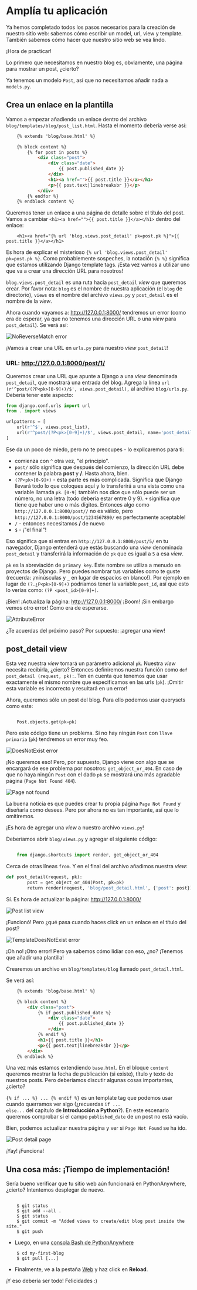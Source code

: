 # Amplía tu aplicación

Ya hemos completado todos los pasos necesarios para la creación de nuestro sitio web: sabemos cómo escribir un model, url, view y template. También sabemos cómo hacer que nuestro sitio web se vea lindo.

¡Hora de practicar!

Lo primero que necesitamos en nuestro blog es, obviamente, una página para mostrar un post, ¿cierto?

Ya tenemos un modelo `Post`, así que no necesitamos añadir nada a `models.py`.

## Crea un enlace en la plantilla

Vamos a empezar añadiendo un enlace dentro del archivo `blog/templates/blog/post_list.html`. Hasta el momento debería verse así:
``` html
    {% extends 'blog/base.html' %}

    {% block content %}
        {% for post in posts %}
            <div class="post">
                <div class="date">
                    {{ post.published_date }}
                </div>
                <h1><a href="">{{ post.title }}</a></h1>
                <p>{{ post.text|linebreaksbr }}</p>
            </div>
        {% endfor %}
    {% endblock content %}
```

Queremos tener un enlace a una página de detalle sobre el título del post. Vamos a cambiar `<h1><a href="">{{ post.title }}</a></h1>` dentro del enlace:
```
    <h1><a href="{% url 'blog.views.post_detail' pk=post.pk %}">{{ post.title }}</a></h1>
```    

Es hora de explicar el misterioso `{% url 'blog.views.post_detail' pk=post.pk %}`. Como probablemente sospeches, la notación `{% %}` significa que estamos utilizando Django template tags. ¡Esta vez vamos a utilizar uno que va a crear una dirección URL para nosotros!

`blog.views.post_detail` es una ruta hacia `post_detail` *view* que queremos crear. Por favor nota: `blog` es el nombre de nuestra aplicación (el `blog` de directorio), `views` es el nombre del archivo `views.py` y `post_detail` es el nombre de la *view*.

Ahora cuando vayamos a: http://127.0.0.1:8000/ tendremos un error (como era de esperar, ya que no tenemos una dirección URL o una *view* para `post_detail`). Se verá así:

![NoReverseMatch error][1]

 [1]: images/no_reverse_match2.png

¡Vamos a crear una URL en `urls.py` para nuestro *view* `post_detail`!

### URL: http://127.0.0.1:8000/post/1/

Queremos crear una URL que apunte a Django a una *view* denominada `post_detail`, que mostrará una entrada del blog. Agrega la línea `url (r'^post/(?P<pk>[0-9]+)/$', views.post_detail),` al archivo `blog/urls.py`. Debería tener este aspecto:

``` python
from django.conf.urls import url
from . import views

urlpatterns = [
    url(r'^$', views.post_list),
    url(r'^post/(?P<pk>[0-9]+)/$', views.post_detail, name='post_detail'),
]
```

Ese da un poco de miedo, pero no te preocupes - lo explicaremos para
ti:
- comienza con `^` otra vez, "el principio".
- `post/` sólo significa que después del comienzo, la dirección URL debe contener la palabra **post** y **/**. Hasta ahora, bien.
- `(?P<pk>[0-9]+)` - esta parte es más complicada. Significa que Django llevará todo lo que coloques aquí y lo transferirá a una vista como una variable llamada `pk`. `[0-9]` también nos dice que sólo puede ser un número, no una letra (todo debería estar entre 0 y 9). `+` significa que tiene que haber uno o más dígitos. Entonces algo como `http://127.0.0.1:8000/post//` no es válido, pero `http://127.0.0.1:8000/post/1234567890/` es perfectamente aceptable!
- `/` - entonces necesitamos **/** de nuevo
- `$` - ¡"el final"!

Eso significa que si entras en `http://127.0.0.1:8000/post/5/` en tu navegador, Django entenderá que estás buscando una *view* denominada `post_detail` y transferirá la información de `pk` que es igual a `5` a esa *view*.

`pk` es la abreviación de `primary key`. Este nombre se utiliza a menudo en proyectos de Django. Pero puedes nombrar tus variables como te guste (recuerda: ¡minúsculas y `_` en lugar de espacios en blanco!). Por ejemplo en lugar de `(?.¿P<pk>[0-9]+)` podríamos tener la variable `post_id`, así que esto lo verías como: `(?P <post_id>[0-9]+)`.

¡Bien! ¡Actualiza la página: http://127.0.0.1:8000/ ¡Boom! ¡Sin embargo vemos otro error! Como era de esperarse.

![AttributeError][2]

 [2]: images/attribute_error2.png

¿Te acuerdas del próximo paso? Por supuesto: ¡agregar una view!

## post_detail view

Esta vez nuestra *view* tomará un parámetro adicional `pk`. Nuestra *view* necesita recibirla, ¿cierto? Entonces definiremos nuestra función como `def post_detail (request, pk):`. Ten en cuenta que tenemos que usar exactamente el mismo nombre que especificamos en las urls (`pk`). ¡Omitir esta variable es incorrecto y resultará en un error!

Ahora, queremos sólo un post del blog. Para ello podemos usar querysets como este:

``` python

    Post.objects.get(pk=pk)

```

Pero este código tiene un problema. Si no hay ningún `Post` con `llave primaria` (`pk`) tendremos un error muy feo.

![DoesNotExist error][3]

 [3]: images/does_not_exist2.png

¡No queremos eso! Pero, por supuesto, Django viene con algo que se encargará de ese problema por nosotros: `get_object_or_404`. En caso de que no haya ningún `Post` con el dado `pk` se mostrará una más agradable página (`Page Not Found 404`).

![Page not found][4]

 [4]: images/404_2.png

La buena noticia es que puedes crear tu propia página `Page Not Found` y diseñarla como desees. Pero por ahora no es tan importante, así que lo omitiremos.

¡Es hora de agregar una *view* a nuestro archivo `views.py`!

Deberíamos abrir `blog/views.py` y agregar el siguiente código:

```python

    from django.shortcuts import render, get_object_or_404

```

Cerca de otras líneas `from`. Y en el final del archivo añadimos nuestra *view*:

```python
def post_detail(request, pk):
        post = get_object_or_404(Post, pk=pk)
        return render(request, 'blog/post_detail.html', {'post': post})

```    

Sí. Es hora de actualizar la página: http://127.0.0.1:8000/

![Post list view][5]

 [5]: images/post_list2.png

¡Funcionó! Pero ¿qué pasa cuando haces click en un enlace en el título del post?

![TemplateDoesNotExist error][6]

 [6]: images/template_does_not_exist2.png

¡Oh no! ¡Otro error! Pero ya sabemos cómo lidiar con eso, ¿no? ¡Tenemos que añadir una plantilla!

Crearemos un archivo en `blog/templates/blog` llamado `post_detail.html`.

Se verá así:

```html
    {% extends 'blog/base.html' %}

    {% block content %}
        <div class="post">
            {% if post.published_date %}
                <div class="date">
                    {{ post.published_date }}
                </div>
            {% endif %}
            <h1>{{ post.title }}</h1>
            <p>{{ post.text|linebreaksbr }}</p>
        </div>
    {% endblock %}
```

Una vez más estamos extendiendo `base.html`. En el bloque `content` queremos mostrar la fecha de publicación (si existe), título y texto de nuestros posts. Pero deberíamos discutir algunas cosas importantes, ¿cierto?

`{% if ... %} ... {% endif %}` es un template tag que podemos usar cuando querramos ver algo (¿recuerdas <code>if ... else...</code> del capítulo de **Introducción a Python**?). En este escenario queremos comprobar si el campo `published_date` de un post no está vacío.

Bien, podemos actualizar nuestra página y ver si `Page Not Found` se ha ido.

![Post detail page][7]

 [7]: images/post_detail2.png

¡Yay! ¡Funciona!

## Una cosa más: ¡Tiempo de implementación!

Sería bueno verificar que tu sitio web aún funcionará en PythonAnywhere, ¿cierto? Intentemos desplegar de nuevo.

```

    $ git status
    $ git add --all .
    $ git status
    $ git commit -m "Added views to create/edit blog post inside the site."
    $ git push

```    

*   Luego, en una [consola Bash de PythonAnywhere][8]

```
    $ cd my-first-blog
    $ git pull [...]
```

*   Finalmente, ve a la pestaña [Web][9] y haz click en **Reload**.

 [8]: https://www.pythonanywhere.com/consoles/
 [9]: https://www.pythonanywhere.com/web_app_setup/

¡Y eso debería ser todo! Felicidades :)
